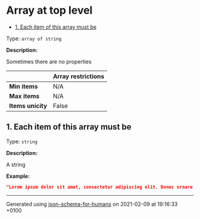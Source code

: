 # Array at top level

- [1. Each item of this array must be](#autogenerated_heading_2)

Type: `array of string`

**Description:** <p>Sometimes there are no properties</p>

|                    | Array restrictions |
| ------------------ | ------------------ |
| **Min items**      | N/A |
| **Max items**      | N/A |
| **Items unicity**  | False |

## <a name="autogenerated_heading_2"></a>1. Each item of this array must be

Type: `string`

**Description:** <p>A string</p>

**Example:** 

```json
"Lorem ipsum dolor sit amet, consectetur adipiscing elit. Donec ornare mauris ac neque malesuada sagittis. Curabitur vel blandit tortor, at pharetra lorem. Curabitur rhoncus posuere purus ut fringilla. Aenean ac rhoncus enim. Nullam ac consectetur est. Etiam vel congue tellus, ac fermentum lectus. Sed accumsan diam libero, a tincidunt mauris feugiat vitae. Nulla eu bibendum sem, quis finibus libero. Cras metus augue, aliquam at finibus elementum, mollis sed dui. Nulla quis facilisis tortor, ut sollicitudin nunc. Mauris diam nisi, ullamcorper at dignissim in, mollis ut felis. Fusce in libero facilisis, venenatis quam nec, ultrices leo. Cras tempus tristique leo ultrices pulvinar. Duis et leo quis dolor lacinia sagittis. Etiam rhoncus, nisl nec elementum auctor, enim lectus dignissim ipsum, sed consectetur mi magna eget mauris. Donec nunc augue, lacinia id nunc sit amet, accumsan posuere lorem. Sed orci neque, commodo ac nibh sit amet, euismod lacinia purus. Quisque non suscipit nibh, at auctor odio. Quisque facilisis tellus nunc. Integer interdum augue ut elit dictum eleifend. Integer bibendum convallis nisl, ut iaculis ligula vehicula et. Nunc ac diam vel arcu fringilla ullamcorper. "
```

----------------------------------------------------------------------------------------------------------------------------
Generated using [json-schema-for-humans](https://github.com/coveooss/json-schema-for-humans) on 2021-02-09 at 19:16:33 +0100